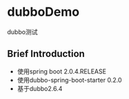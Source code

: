 # dubboDemo
dubbo测试

## Brief Introduction
* 使用spring boot 2.0.4.RELEASE
* 使用dubbo-spring-boot-starter 0.2.0
* 基于dubbo2.6.4
